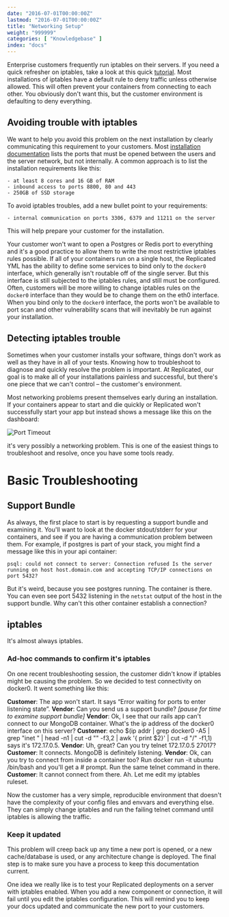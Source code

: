 ```yaml
---
date: "2016-07-01T00:00:00Z"
lastmod: "2016-07-01T00:00:00Z"
title: "Networking Setup"
weight: "999999"
categories: [ "Knowledgebase" ]
index: "docs"
---
```


Enterprise customers frequently run iptables on their servers. If you need a quick
refresher on iptables, take a look at this quick [tutorial](http://www.howtogeek.com/177621/the-beginners-guide-to-iptables-the-linux-firewall/).
Most installations of iptables have a default rule to deny traffic unless otherwise
allowed. This will often prevent your containers from connecting to each other. You
obviously don't want this, but the customer environment is defaulting to deny everything.

## Avoiding trouble with iptables

We want to help you avoid this problem on the next installation by clearly communicating
this requirement to your customers. Most
[installation documentation](/docs/kb/supporting-your-customers/customer-install-instructions/)
lists the ports that must be opened between the users and the server network, but not
internally. A common approach is to list the installation requirements like this:

```
- at least 8 cores and 16 GB of RAM
- inbound access to ports 8800, 80 and 443
- 250GB of SSD storage
```

To avoid iptables troubles, add a new bullet point to your requirements:

```
- internal communication on ports 3306, 6379 and 11211 on the server
```

This will help prepare your customer for the installation.

Your customer won't want to open a Postgres or Redis port to everything and it's a good
practice to allow them to write the most restrictive iptables rules possible. If all of
your containers run on a single host, the Replicated YML has the ability to define some
services to bind only to the `docker0` interface, which generally isn't routable off of
the single server. But this interface is still subjected to the iptables rules, and still
must be configured. Often, customers will be more willing to change iptables rules on
the `docker0` interface than they would be to change them on the eth0 interface. When
you bind only to the `docker0` interface, the ports won't be available to port scan and
other vulnerability scans that will inevitably be run against your installation.

## Detecting iptables trouble

Sometimes when your customer installs your software, things don't work as well as they
have in all of your tests. Knowing how to troubleshoot to diagnose and quickly resolve
the problem is important. At Replicated, our goal is to make all of your installations
painless and successful, but there's one piece that we can't control – the customer's
environment.

Most networking problems present themselves early during an installation. If your
containers appear to start and die quickly or Replicated won't successfully start your
app but instead shows a message like this on the dashboard:

![Port Timeout](/images/post-screens/port-timeout.png)

it's very possibly a networking problem. This is one of the easiest things to troubleshoot
and resolve, once you have some tools ready.

# Basic Troubleshooting

## Support Bundle

As always, the first place to start is by requesting a support bundle and examining it. You'll
want to look at the docker stdout/stderr for your containers, and see if you are having a
communication problem between them. For example, if postgres is part of your stack, you
might find a message like this in your api container:

```shell
psql: could not connect to server: Connection refused Is the server running on host host.domain.com and accepting TCP/IP connections on port 5432?
```

But it's weird, because you see postgres running. The container is there. You can even see port 5432
listening in the `netstat` output of the host in the support bundle. Why can't this other container
establish a connection?

## iptables

It's almost always iptables.

### Ad-hoc commands to confirm it's iptables

On one recent troubleshooting session, the customer didn't know if iptables might be causing the
problem. So we decided to test connectivity on docker0. It went something like this:

**Customer**: The app won't start. It says “Error waiting for ports to enter listening state”.
**Vendor**: Can you send us a support bundle?
*[pause for time to examine support bundle]*
**Vendor**: Ok, I see that our rails app can't connect to our MongoDB container. What's the ip address of the docker0 interface on this server?
**Customer**: echo $(ip addr | grep docker0 -A5 | grep "inet " | head -n1 | cut -d "" -f3,2 | awk '{ print $2}' | cut -d "/" -f1,1) says it's 172.17.0.5.
**Vendor**: Uh, great? Can you try telnet 172.17.0.5 27017?
**Customer**: It connects. MongoDB is definitely listening.
**Vendor**: Ok, can you try to connect from inside a container too? Run docker run -it ubuntu /bin/bash and you'll get a # prompt. Run the same telnet command in there.
**Customer**: It cannot connect from there. Ah. Let me edit my iptables ruleset.

Now the customer has a very simple, reproducible environment that doesn't have the complexity of your
config files and envvars and everything else. They can simply change iptables and run the failing telnet
command until iptables is allowing the traffic.

### Keep it updated

This problem will creep back up any time a new port is opened, or a new cache/database is used, or any
architecture change is deployed. The final step is to make sure you have a process to keep this
documentation current.

One idea we really like is to test your Replicated deployments on a server with iptables enabled. When
you add a new component or connection, it will fail until you edit the iptables configuration. This
will remind you to keep your docs updated and communicate the new port to your customers.
